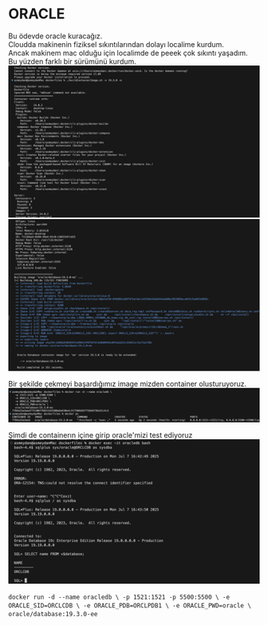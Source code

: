 # ORACLE

Bu ödevde oracle kuracağız.  
Cloudda makinenin fiziksel sıkıntılarından dolayı localime kurdum.  
Ancak makinem mac olduğu için localimde de peeek çok sıkıntı yaşadım.  
Bu yüzden farklı bir sürümünü kurdum.  
![image](/homework11/imageOlusturma.png)
![image](/homework11/imageOlustu.png)

Bir şekilde çekmeyi başardığımız image mizden container olusturuyoruz.
![image](/homework11/containeriCalistirma.png)

Şimdi de containerın içine girip oracle'mizi test ediyoruz
![image](/homework11/oracleTest.png)

`docker run -d --name oracledb \
  -p 1521:1521 -p 5500:5500 \
  -e ORACLE_SID=ORCLCDB \
  -e ORACLE_PDB=ORCLPDB1 \
  -e ORACLE_PWD=oracle \
  oracle/database:19.3.0-ee
`